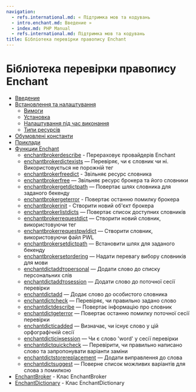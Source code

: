 ```yaml
---
navigation:
  - refs.international.md: « Підтримка мов та кодувань
  - intro.enchant.md: Введение »
  - index.md: PHP Manual
  - refs.international.md: Підтримка мов та кодувань
title: Бібліотека перевірки правопису Enchant
---
```

# Бібліотека перевірки правопису Enchant

-   [Введение](intro.enchant.md)
-   [Встановлення та налаштування](enchant.setup.md)
    -   [Вимоги](enchant.requirements.md)
    -   [Установка](enchant.installation.md)
    -   [Налаштування під час виконання](enchant.configuration.md)
    -   [Типи ресурсів](enchant.resources.md)
-   [Обумовлені константи](enchant.constants.md)
-   [Приклади](enchant.examples.md)
-   [Функции Enchant](ref.enchant.md)
    -   [enchantbrokerdescribe](function.enchant-broker-describe.md) - Перераховує провайдерів Enchant
    -   [enchantbrokerdictexists](function.enchant-broker-dict-exists.md) — Перевіряє, чи є словник чи ні. Використовується не порожній тег
    -   [enchantbrokerfreedict](function.enchant-broker-free-dict.md) - Звільняє ресурс словника
    -   [enchantbrokerfree](function.enchant-broker-free.md) — Звільняє ресурс брокера та його словники
    -   [enchantbrokergetdictpath](function.enchant-broker-get-dict-path.md) — Повертає шлях словника для заданого бекенду
    -   [enchantbrokergeterror](function.enchant-broker-get-error.md) - Повертає останню помилку брокера
    -   [enchantbrokerinit](function.enchant-broker-init.md) - Створити новий об'єкт брокера
    -   [enchantbrokerlistdicts](function.enchant-broker-list-dicts.md) — Повертає список доступних словників
    -   [enchantbrokerrequestdict](function.enchant-broker-request-dict.md) — Створити новий словник, використовуючи тег
    -   [enchantbrokerrequestpwldict](function.enchant-broker-request-pwl-dict.md) — Створити словник, використовуючи файл PWL
    -   [enchantbrokersetdictpath](function.enchant-broker-set-dict-path.md) — Встановити шлях для заданого бекенду
    -   [enchantbrokersetordering](function.enchant-broker-set-ordering.md) — Надати перевагу вибору словників для мови
    -   [enchantdictaddтоpersonal](function.enchant-dict-add-to-personal.md) — Додати слово до списку персональних слів
    -   [enchantdictaddтоsession](function.enchant-dict-add-to-session.md) — Додати слово до поточної сесії перевірки
    -   [enchantdictadd](function.enchant-dict-add.md) — Додає слово до особистого словника
    -   [enchantdictcheck](function.enchant-dict-check.md) — Перевіряє, чи правильно задано слово
    -   [enchantdictdescribe](function.enchant-dict-describe.md) — Повертає інформацію про словник
    -   [enchantdictgeterror](function.enchant-dict-get-error.md) — Повертає останню помилку поточної сесії перевірки
    -   [enchantdictісadded](function.enchant-dict-is-added.md) — Визначає, чи існує слово у цій орфографічній сесії
    -   [enchantdictісінsession](function.enchant-dict-is-in-session.md) — Чи є слово 'word' у сесії перевірки
    -   [enchantdictquickcheck](function.enchant-dict-quick-check.md) — Перевірити, чи правильно написано слово та запропонувати варіанти заміни
    -   [enchantdictstorereplacement](function.enchant-dict-store-replacement.md) — Додати виправлення до слова
    -   [enchantdictsuggest](function.enchant-dict-suggest.md) — Поверне список можливих варіантів для слова з помилкою
-   [EnchantBroker](class.enchantbroker.md) - Клас EnchantBroker
-   [EnchantDictionary](class.enchantdictionary.md) - Клас EnchantDictionary
